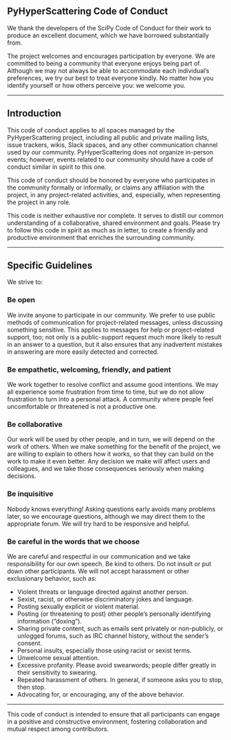 ## PyHyperScattering Code of Conduct

We thank the developers of the SciPy Code of Conduct for their work to produce an excellent document, which we have borrowed substantially from.

The project welcomes and encourages participation by everyone. We are committed to being a community that everyone enjoys being part of. Although we may not always be able to accommodate each individual’s preferences, we try our best to treat everyone kindly. No matter how you identify yourself or how others perceive you: we welcome you. 

---

## Introduction

This code of conduct applies to all spaces managed by the PyHyperScattering project, including all public and private mailing lists, issue trackers, wikis, Slack spaces, and any other communication channel used by our community. PyHyperScattering does not organize in-person events; however, events related to our community should have a code of conduct similar in spirit to this one.

This code of conduct should be honored by everyone who participates in the community formally or informally, or claims any affiliation with the project, in any project-related activities, and, especially, when representing the project in any role.

This code is neither exhaustive nor complete. It serves to distill our common understanding of a collaborative, shared environment and goals. Please try to follow this code in spirit as much as in letter, to create a friendly and productive environment that enriches the surrounding community.

---

## Specific Guidelines

We strive to:

### Be open
We invite anyone to participate in our community. We prefer to use public methods of communication for project-related messages, unless discussing something sensitive. This applies to messages for help or project-related support, too; not only is a public-support request much more likely to result in an answer to a question, but it also ensures that any inadvertent mistakes in answering are more easily detected and corrected.

### Be empathetic, welcoming, friendly, and patient
We work together to resolve conflict and assume good intentions. We may all experience some frustration from time to time, but we do not allow frustration to turn into a personal attack. A community where people feel uncomfortable or threatened is not a productive one.

### Be collaborative
Our work will be used by other people, and in turn, we will depend on the work of others. When we make something for the benefit of the project, we are willing to explain to others how it works, so that they can build on the work to make it even better. Any decision we make will affect users and colleagues, and we take those consequences seriously when making decisions.

### Be inquisitive
Nobody knows everything! Asking questions early avoids many problems later, so we encourage questions, although we may direct them to the appropriate forum. We will try hard to be responsive and helpful.

### Be careful in the words that we choose
We are careful and respectful in our communication and we take responsibility for our own speech. Be kind to others. Do not insult or put down other participants. We will not accept harassment or other exclusionary behavior, such as:

- Violent threats or language directed against another person.
- Sexist, racist, or otherwise discriminatory jokes and language.
- Posting sexually explicit or violent material.
- Posting (or threatening to post) other people’s personally identifying information (“doxing”).
- Sharing private content, such as emails sent privately or non-publicly, or unlogged forums, such as IRC channel history, without the sender’s consent.
- Personal insults, especially those using racist or sexist terms.
- Unwelcome sexual attention.
- Excessive profanity. Please avoid swearwords; people differ greatly in their sensitivity to swearing.
- Repeated harassment of others. In general, if someone asks you to stop, then stop.
- Advocating for, or encouraging, any of the above behavior.

---

This code of conduct is intended to ensure that all participants can engage in a positive and constructive environment, fostering collaboration and mutual respect among contributors.
